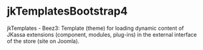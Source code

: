 # jkTemplatesBootstrap4
jkTemplates - Beez3: Template (theme) for loading dynamic content of JKassa extensions (component, modules, plug-ins) in the external interface of the store (site on Joomla).
